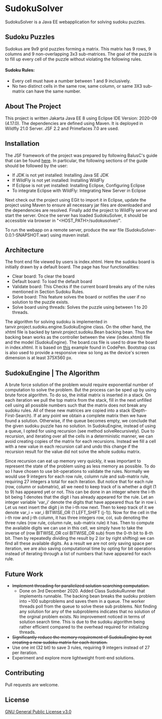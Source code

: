 # SudokuSolver

SudokuSolver is a Java EE webapplication for solving sudoku puzzles. 

## Sudoku Puzzles
Sudokus are 9x9 grid puzzles forming a matrix. This matrix has 9 rows, 9 columns and 9 non-overlapping 3x3 sub-matrices. The goal of the puzzle is to fill up every cell of the puzzle without violating the following rules.

#### Sudoku Rules:
* Every cell must have a number between 1 and 9 inclusively.
* No two distinct cells in the same row, same column, or same 3X3 sub-matrix can have the same number.

## About The Project
This project is written Jakarta Java EE 8 using Eclipse IDE Version: 2020-09 (4.17.0). The dependencies are defined using Maven. It is deployed in Wildfly 21.0 Server. JSF 2.2 and Primefaces 7.0 are used. 

## Installation
The JSF framework of the project was prepared by following BalusC's guide that can be found [here](https://balusc.omnifaces.org/2020/04/jsf-23-tutorial-with-eclipse-maven.html). In particular, the following sections of the guide should be followed by the user:

* If JDK is not yet installed: Installing Java SE JDK
* If WildFly is not yet installed: Installing WildFly
* If Eclipse is not yet installed: Installing Eclipse, Configuring Eclipse
* To integrate Eclipse with WildFly: Integrating New Server in Eclipse

Next check out the project using EGit to import it in Eclipse, update the project using Maven to ensure all necessary jar files are downloaded and the dependencies are resolved. Finally add the project to WildFly server and start the server. Once the server has loaded SudokuSolver, it should be accessible via browser in "<HOST_PATH>/sudokusolver/".

To run the webapp on a remote server, produce the war file (SudokuSolver-0.0.1-SNAPSHOT.war) using maven install. 

## Architecture
The front end file viewed by users is index.xhtml. Here the sudoku board is initially drawn by a default board. The page has four functionalities:

* Clear board: To clear the board
* Default board: To load the default board
* Validate board: This Checks if the current board breaks any of the rules mentioned in Section Sudoku Rules.
* Solve board: This feature solves the board or notifies the user if no solution to the puzzle exists.
* Solve board using threads: Solves the puzzle using between 1 to 20 threads.

The algorithm for solving sudoku is implemented in tanvir.project.sudoku.engine.SudokuEngine class. On the other hand, the xhtml file is backed by tanvir.project.sudoku.Bean backing bean. Thus the backing bean works as the controller between the view (index.xhtml) file and the model (SudokuEngine). The board.css file is used to draw the board in index.xhtml. It is based on [this](https://codepen.io/gc-nomade/pen/eBcCI) example found in CodePen. Bootstrap css is also used to provide a responsive view so long as the device's screen dimension is at least 375X560 px.

## SudokuEngine | The Algorithm
A brute force solution of the problem would require exponential number of computation to solve the problem. But the process can be sped up by using brute force algorithm. To do so, the initial matrix is inserted in a stack. On each iteration we pull the top matrix from the stack, fill in the next unfilled cell using all possible numbers such that the matrix does not break any sudoku rules. All of these new matrices are copied into a stack (Depth-First-Search). If at any point we obtain a complete matrix then we have found a solution. Otherwise, if the queue becomes empty, we conclude that the given sudoku puzzle has no solution. In SudokuEngine, instead of using a queue, I opted for using recursion (see method solveRecursively). Due to recursion, and iterating over all the cells in a deterministic manner, we can avoid creating copies of the matrix for each recursions. Instead we fill a cell with a new value in each recursion call and undo this change if the recursion result for the value did not solve the whole sudoku matrix.

Since recursion can eat up memory very quickly, it was important to represent the state of the problem using as less memory as possible.
To do so I have chosen to use bit-operations to validate the rules. Normally we would use 9 integers for each row rule, column rule and sub-matrix rule, requiring 27 integers a total for each iteration. But notice that for each rule (row, column or submatrix), all we need to keep track of is whether a digit (1 to 9) has appeared yet or not. This can be done in an integer where the i-th bit being 1 denotes that the digit i has already appeared for the rule. Let an integer variable 'var\_i' denote the digits that have appeared thus far in row i. Let us next insert the digit j in the i-th row next. Then to keep track of it we denote var\_i = var\_i BITWISE\_OR (1 LEFT\_SHIFT (j-1)). Now for the cell in the i-th row and j-th column, it has three integers row, col, sub denoting the three rules (row rule, column rule, sub-matrix rule) it has. Then to compute the available digits we can use in this cell, we simply have to take the inverse of (row BITWISE\_OR col BITWISE\_OR sub) from the 0-th bit to 8-th bit. Then by repeatedly dividing the result by 2 (or by right shifting) we can find all these available digits. As a result we are not only saving space per iteration, we are also saving computational time by opting for bit operations instead of iterating through a list of numbers that have appeared for each rule.

## Future Work
* ~~Implement threading for parallelized solution searching computation.~~
   * Done on 3rd December 2020. Added Class SudokuRunner that implements runnable. The backing bean breaks the sudoku problem into ~100 subproblems and saves them in a queue. The worker threads poll from the queue to solve these sub problems. Not finding any solution for any of the subproblems indicates that no solution of the orginal problem exists. No improvement noticed in terms of solution search time. This is due to the sudoku algorithm being rather efficient compared to the overhead required for initializing threads. 
* ~~Significantly reduce the memory requirement of SudokuEngine by not creating a new sudoku matrix for each iteration.~~
* Use one int (32 bit) to save 3 rules, requiring 9 integers instead of 27 per iteration.
* Experiment and explore more lightweight front-end solutions.

## Contributing
Pull requests are welcome.

## License
[GNU General Public License v3.0](https://www.gnu.org/licenses/gpl-3.0.en.html)